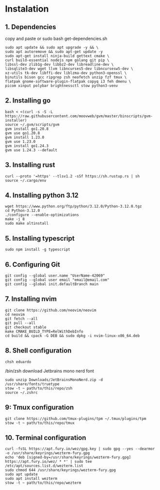 # Instalation

## 1. Dependencies

copy and paste or sudo bash get-dependencies.sh

```
sudo apt update && sudo apt upgrade -y && \
sudo apt autoremove && sudo apt-get update -y
sudo apt-get install ninja-build gettext cmake \
curl build-essential nodejs npm golang git pip \
libssl-dev zlib1g-dev libbz2-dev libreadline-dev \
libsqlite3-dev wget llvm libncurses5-dev libncursesw5-dev \
xz-utils tk-dev libffi-dev liblzma-dev python3-openssl \
binutils bison gcc ripgrep zsh neofetch unzip fzf tmux \
flatpak gnome-software-plugin-flatpak copyq i3 feh dmenu \
picom xinput polybar brightnessctl stow python3-venv
```

## 2. Installing go

```
bash < <(curl -s -S -L https://raw.githubusercontent.com/moovweb/gvm/master/binscripts/gvm-installer)
source ~/.gvm/scripts/gvm
gvm install go1.20.8
gvm use go1.20.8
gvm install 1.23.0
gvm use 1.23.0
gvm install go1.24.3
gvm use 1.24.3 --default
```

## 3. Installing rust

```
curl --proto '=https' --tlsv1.2 -sSf https://sh.rustup.rs | sh
source ~/.cargo/env
```

## 4. Installing python 3.12

```
wget https://www.python.org/ftp/python/3.12.0/Python-3.12.0.tgz
cd Python-3.12.0
./configure --enable-optimizations
make -j 8
sudo make altinstall
```

## 5. Installing typescript

```
sudo npm install -g typescript
```

## 6. Configuring Git

```
git config --global user.name "UserName-42069"
git config --global user email "email@email.com"
git config --global init.defaultBranch main
```

## 7. Installing nvim

```
git clone https://github.com/neovim/neovim
cd neovim
git fetch --all
git pull --all
git checkout stable
make CMAKE_BUILD_TYPE=RelWithDebInfo
cd build && cpack -G DEB && sudo dpkg -i nvim-linux-x86_64.deb
```

## 8. Shell configuration

```
chsh eduardo
```

/bin/zsh <CR>
download Jetbrains mono nerd font

```
sudo unzip Downloads/JetBrainsMonoNerd.zip -d /usr/share/fonts/truetype
stow -t ~ path/to/this/repo/zsh
source ~/.zshrc
```

## 9: Tmux configuration

```
git clone https://github.com/tmux-plugins/tpm ~/.tmux/plugins/tpm
stow -t ~ path/to/this/repo/tmux
```

## 10. Terminal configuration

```
curl -fsSL https://apt.fury.io/wez/gpg.key | sudo gpg --yes --dearmor -o /usr/share/keyrings/wezterm-fury.gpg
echo 'deb [signed-by=/usr/share/keyrings/wezterm-fury.gpg] https://apt.fury.io/wez/ * *' | sudo tee /etc/apt/sources.list.d/wezterm.list
sudo chmod 644 /usr/share/keyrings/wezterm-fury.gpg
sudo apt update
sudo apt install wezterm
stow -t ~ path/to/this/repo/wezterm
```

